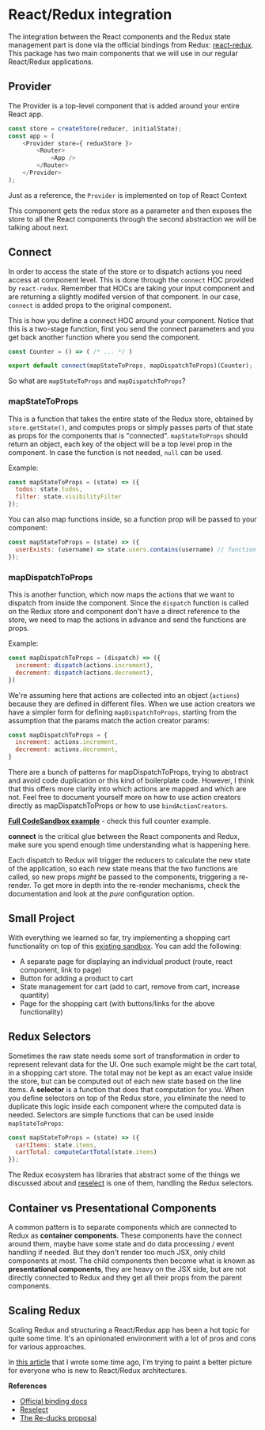 # React/Redux integration
The integration between the React components and the Redux state management part is done via the official bindings from Redux: [react-redux](https://react-redux.js.org/). This package has two main components that we will use in our regular React/Redux applications.

## Provider
The Provider is a top-level component that is added around your entire React app. 

```javascript
const store = createStore(reducer, initialState);
const app = (
    <Provider store={ reduxStore }>
        <Router>
            <App />
        </Router>
    </Provider>
);
```

Just as a reference, the `Provider` is implemented on top of React Context

This component gets the redux store as a parameter and then exposes the store to all the React components through the second abstraction we will be talking about next.

## Connect
In order to access the state of the store or to dispatch actions you need access at component level. This is done through the `connect` HOC provided by `react-redux`. Remember that HOCs are taking your input component and are returning a slightly modifed version of that component. In our case, `connect` is added props to the original component.

This is how you define a connect HOC around your component. Notice that this is a two-stage function, first you send the connect parameters and you get back another function where you send the component.
```javascript
const Counter = () => ( /* ... */ )

export default connect(mapStateToProps, mapDispatchToProps)(Counter);
```

So what are `mapStateToProps` and `mapDispatchToProps`?

### mapStateToProps
This is a function that takes the entire state of the Redux store, obtained by `store.getState()`, and computes props or simply passes parts of that state as props for the components that is "connected". `mapStateToProps` should return an object, each key of the object will be a top level prop in the component. In case the function is not needed, `null` can be used.

Example:
```javascript
const mapStateToProps = (state) => ({
  todos: state.todos,
  filter: state.visibilityFilter
});
```

You can also map functions inside, so a function prop will be passed to your component:
```javascript
const mapStateToProps = (state) => ({
  userExists: (username) => state.users.contains(username) // function will be called inside the component
});
```

### mapDispatchToProps
This is another function, which now maps the actions that we want to dispatch from inside the component. Since the `dispatch` function is called on the Redux store and component don't have a direct reference to the store, we need to map the actions in advance and send the functions are props.

Example:
```javascript
const mapDispatchToProps = (dispatch) => ({
  increment: dispatch(actions.increment),
  decrement: dispatch(actions.decrement),
})
```

We're assuming here that actions are collected into an object (`actions`) because they are defined in different files. When we use action creators we have a simpler form for defining `mapDispatchToProps`, starting from the assumption that the params match the action creator params:
```javascript
const mapDispatchToProps = {
  increment: actions.increment,
  decrement: actions.decrement,
}
```
There are a bunch of patterns for mapDispatchToProps, trying to abstract and avoid code duplication or this kind of boilerplate code. However, I think that this offers more clarity into which actions are mapped and which are not. Feel free to document yourself more on how to use action creators directly as mapDispatchToProps or how to use `bindActionCreators`.

**[Full CodeSandbox example](https://codesandbox.io/s/ppnz28165x)** - check this full counter example.

**connect** is the critical glue between the React components and Redux, make sure you spend enough time understanding what is happening here.

Each dispatch to Redux will trigger the reducers to calculate the new state of the application, so each new state means that the two functions are called, so new props *might* be passed to the components, triggering a re-render. To get more in depth into the re-render mechanisms, check the documentation and look at the *pure* configuration option.

## Small Project
With everything we learned so far, try implementing a shopping cart functionality on top of this [existing sandbox](https://codesandbox.io/s/n697w23oj). You can add the following:
* A separate page for displaying an individual product (route, react component, link to page)
* Button for adding a product to cart
* State management for cart (add to cart, remove from cart, increase quantity)
* Page for the shopping cart (with buttons/links for the above functionality)

## Redux Selectors
Sometimes the raw state needs some sort of transformation in order to represent relevant data for the UI. One such example might be the cart total, in a shopping cart store. The total may not be kept as an exact value inside the store, but can be computed out of each new state based on the line items. A **selector** is a function that does that computation for you. When you define selectors on top of the Redux store, you eliminate the need to duplicate this logic inside each component where the computed data is needed. Selectors are simple functions that can be used inside `mapStateToProps`:
```javascript
const mapStateToProps = (state) => ({
  cartItems: state.items,
  cartTotal: computeCartTotal(state.items)
});
```

The Redux ecosystem has libraries that abstract some of the things we discussed about and [reselect](https://github.com/reduxjs/reselect) is one of them, handling the Redux selectors.

## Container vs Presentational Components
A common pattern is to separate components which are connected to Redux as **container components**. These components have the connect around them, maybe have some state and do data processing / event handling if needed. But they don't render too much JSX, only child components at most. The child components then become what is known as **presentational components**, they are heavy on the JSX side, but are not directly connected to Redux and they get all their props from the parent components.

## Scaling Redux
Scaling Redux and structuring a React/Redux app has been a hot topic for quite some time. It's an opinionated environment with a lot of pros and cons for various approaches.

In [this article](https://medium.freecodecamp.org/scaling-your-redux-app-with-ducks-6115955638be) that I wrote some time ago, I'm trying to paint a better picture for everyone who is new to React/Redux architectures.

**References**
* [Official binding docs](https://react-redux.js.org/docs/api)
* [Reselect](https://github.com/reduxjs/reselect)
* [The Re-ducks proposal](https://github.com/alexnm/re-ducks)
